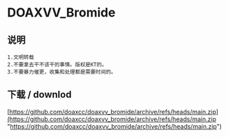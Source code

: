 # DOAXVV_Bromide

## 说明
```
1.文明转载
2.不要拿去干不该干的事情。版权是KT的。
3.不要暴力催更，收集和处理都是需要时间的。
```
## 下载 / downlod
[https://github.com/doaxcc/doaxvv_bromide/archive/refs/heads/main.zip](https://github.com/doaxcc/doaxvv_bromide/archive/refs/heads/main.zip "https://github.com/doaxcc/doaxvv_bromide/archive/refs/heads/main.zip")